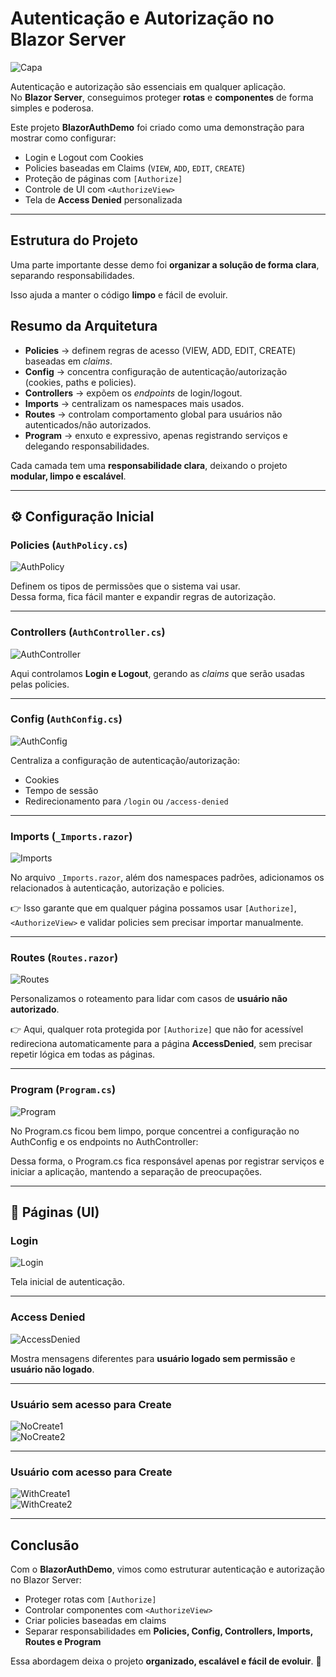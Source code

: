 ﻿# Autenticação e Autorização no Blazor Server

![Capa](docs/images/capa.png)

Autenticação e autorização são essenciais em qualquer aplicação.  
No **Blazor Server**, conseguimos proteger **rotas** e **componentes** de forma simples e poderosa.

Este projeto **BlazorAuthDemo** foi criado como uma demonstração para mostrar como configurar:

- Login e Logout com Cookies  
- Policies baseadas em Claims (`VIEW`, `ADD`, `EDIT`, `CREATE`)  
- Proteção de páginas com `[Authorize]`  
- Controle de UI com `<AuthorizeView>`  
- Tela de **Access Denied** personalizada  

---

## Estrutura do Projeto

Uma parte importante desse demo foi **organizar a solução de forma clara**, separando responsabilidades.  

Isso ajuda a manter o código **limpo** e fácil de evoluir.


## Resumo da Arquitetura

- **Policies** → definem regras de acesso (VIEW, ADD, EDIT, CREATE) baseadas em *claims*.  
- **Config** → concentra configuração de autenticação/autorização (cookies, paths e policies).  
- **Controllers** → expõem os *endpoints* de login/logout.  
- **Imports** → centralizam os namespaces mais usados.  
- **Routes** → controlam comportamento global para usuários não autenticados/não autorizados.  
- **Program** → enxuto e expressivo, apenas registrando serviços e delegando responsabilidades.  

Cada camada tem uma **responsabilidade clara**, deixando o projeto **modular, limpo e escalável**.

---

## ⚙️ Configuração Inicial

### Policies (`AuthPolicy.cs`)
![AuthPolicy](docs/images/AuthPolicy.png)

Definem os tipos de permissões que o sistema vai usar.  
Dessa forma, fica fácil manter e expandir regras de autorização.

---

### Controllers (`AuthController.cs`)
![AuthController](docs/images/AuthController.png)

Aqui controlamos **Login e Logout**, gerando as *claims* que serão usadas pelas policies.

---

### Config (`AuthConfig.cs`)
![AuthConfig](docs/images/AuthConfig.png)

Centraliza a configuração de autenticação/autorização:  
- Cookies  
- Tempo de sessão  
- Redirecionamento para `/login` ou `/access-denied`  

---

### Imports (`_Imports.razor`)
![Imports](docs/images/imports.png)

No arquivo `_Imports.razor`, além dos namespaces padrões, adicionamos os relacionados à autenticação, autorização e policies.  

👉 Isso garante que em qualquer página possamos usar `[Authorize]`, `<AuthorizeView>` e validar policies sem precisar importar manualmente.

---

### Routes (`Routes.razor`)
![Routes](docs/images/routes.png)

Personalizamos o roteamento para lidar com casos de **usuário não autorizado**.  

👉 Aqui, qualquer rota protegida por `[Authorize]` que não for acessível redireciona automaticamente para a página **AccessDenied**, sem precisar repetir lógica em todas as páginas.

---

### Program (`Program.cs`)
![Program](docs/images/program.png)

No Program.cs ficou bem limpo, porque concentrei a configuração no AuthConfig e os endpoints no AuthController:

Dessa forma, o Program.cs fica responsável apenas por registrar serviços e iniciar a aplicação, mantendo a separação de preocupações.

---

## 🎨 Páginas (UI)

### Login
![Login](docs/images/login.png)

Tela inicial de autenticação.

---

### Access Denied
![AccessDenied](docs/images/accessDenied.png)

Mostra mensagens diferentes para **usuário logado sem permissão** e **usuário não logado**.

---

### Usuário sem acesso para Create
![NoCreate1](docs/images/noCreate1.png)  
![NoCreate2](docs/images/noCreate2.png)

---

### Usuário com acesso para Create
![WithCreate1](docs/images/withCreate1.png)  
![WithCreate2](docs/images/withCreate2.png)

---

## Conclusão

Com o **BlazorAuthDemo**, vimos como estruturar autenticação e autorização no Blazor Server:

- Proteger rotas com `[Authorize]`  
- Controlar componentes com `<AuthorizeView>`  
- Criar policies baseadas em claims  
- Separar responsabilidades em **Policies, Config, Controllers, Imports, Routes e Program**  

Essa abordagem deixa o projeto **organizado, escalável e fácil de evoluir**. 🚀  
